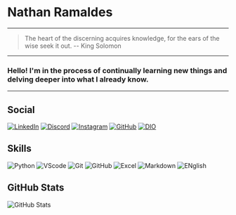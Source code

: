 # Nathan Ramaldes
---
> The heart of the discerning acquires knowledge, for the ears of the wise seek it out.
-- King Solomon

---
 ### Hello! I'm in the process of continually learning new things and delving deeper into what I already know.
---
## Social
[![LinkedIn](https://img.shields.io/badge/LinkedIn-007?style=for-the-badge&logo=linkedin&logoColor=0E76A8)](https://www.linkedin.com/in/nathan-ramaldes-001a54289/)
[![Discord](https://img.shields.io/badge/Discord-007?style=for-the-badge&logo=discord)](https://www.discord.com/in/nathanramaldes/)
[![Instagram](https://img.shields.io/badge/Instagram-007?style=for-the-badge&logo=instagram)](https://www.instagram.com/n._.ramaldes/)
[![GitHub](https://img.shields.io/badge/GitHub-007?style=for-the-badge&logo=GitHub)](https://github.com/nathanramaldes)
[![DIO](https://img.shields.io/badge/DIO-007?style=for-the-badge&logo=DigitalInnovationOne)](https://www.dio.me/users/nathan_ramaldes)

## Skills
![Python](https://img.shields.io/badge/Python-007?style=for-the-badge&logo=python)
![VScode](https://img.shields.io/badge/VScode-007?style=for-the-badge&logo=VisualStudiocode)
![Git](https://img.shields.io/badge/Git-007?style=for-the-badge&logo=Git)
![GitHub](https://img.shields.io/badge/GitHub-007?style=for-the-badge&logo=GitHub)
![Excel](https://img.shields.io/badge/Excel-007?style=for-the-badge&logo=MicrosoftExcel)
![Markdown](https://img.shields.io/badge/Markdown-007?style=for-the-badge&logo=Markdown)
![ENglish](https://img.shields.io/badge/English-007?style=for-the-badge&logo=KhanAcademy)

## GitHub Stats
![GitHub Stats](https://github-readme-stats.vercel.app/api?username=nathanramaldes&theme=transparent&bg_color=007762&border_color=30A3DC&show_icons=true&icon_color=300733&title_color=007&text_color=007)